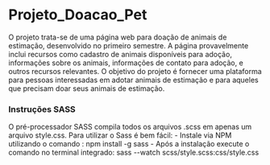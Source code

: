 # Projeto_Doacao_Pet

O projeto trata-se de uma página web para doação de animais de estimação, desenvolvido no primeiro semestre. A página provavelmente inclui recursos como cadastro de animais disponíveis para adoção, informações sobre os animais, informações de contato para adoção, e outros recursos relevantes. O objetivo do projeto é fornecer uma plataforma para pessoas interessadas em adotar animais de estimação e para aqueles que precisam doar seus animais de estimação.


### Instruções SASS
O pré-processador SASS compila todos os arquivos .scss em apenas um arquivo style.css.
Para utilizar o Sass é bem fácil: 
    - Instale via NPM utilizando o comando : npm install -g sass
    - Após a instalação execute o comando no terminal integrado: sass --watch scss/style.scss:css/style.css